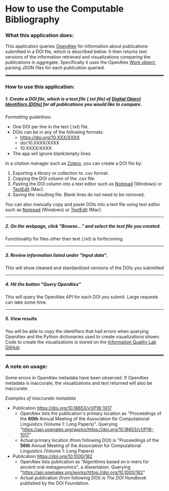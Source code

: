 # How to use the Computable Bibliography
### What this application does:
This application queries [OpenAlex](https://openalex.org/) for information about publications submitted in a DOI file, 
which is described below. It then returns text versions of the information retrieved and visualizations comparing the publications 
in aggregate. Specifically it uses the OpenAlex [Work object](https://docs.openalex.org/api-entities/works/work-object),
parsing JSON files for each publication queried.

<hr style="border:2px solid gray">

### How to use this application:

##### 1. Create a DOI file, which is a text file (.txt file) of [Digital Object Identifiers (DOIs)](https://en.wikipedia.org/wiki/Digital_object_identifier) for all publications you would like to compare.

*Formatting guidelines:*
  - One DOI per line in the text (.txt) file.
  - DOIs can be in any of the following formats:
    - https://doi.org/10.XXX/XXXX
    - doi:10.XXXX/XXXX
    - 10.XXXX/XXXX
  - The app will ignore blank/empty lines. 

In a citation manager such as [Zotero](https://www.zotero.org/), you can create a DOI file by:
1. Exporting a library or collection to .csv format.
2. Copying the DOI column of the .csv file.
3. Pasting the DOI column into a text editor such as [Notepad](https://apps.microsoft.com/detail/9msmlrh6lzf3?hl=en-us&gl=US) 
(Windows) or [TextEdit](https://support.apple.com/guide/textedit/welcome/mac) (Mac).
4. Saving the resulting file. Blank lines do not need to be removed.
  
You can also manually copy and paste DOIs into a text file using text editor such as [Notepad](https://apps.microsoft.com/detail/9msmlrh6lzf3?hl=en-us&gl=US) 
(Windows) or [TextEdit](https://support.apple.com/guide/textedit/welcome/mac) (Mac). 

---

##### 2. On the webpage, click "Browse..." and select the text file you created.
Functionality for files other than text (.txt) is forthcoming.

---

##### 3. Review information listed under "Input data". 
This will show cleaned and standardized versions of the DOIs you submitted

---

##### 4. Hit the button "Query OpenAlex"
This will query the OpenAlex API for each DOI you submit. Large requests can take some time.

---
  
##### 5. View results
You will be able to copy the identifiers that had errors when querying OpenAlex and the Python dictionaries used to create 
visualizations shown. Code to create the visualizations is stored on the [Information Quality Lab GitHub](https://github.com/infoqualitylab/ComputableBibliography-app)

<hr style="border:2px solid gray">

### A note on usage:
  Some errors in OpenAlex metadata have been observed. If OpenAlex metadata is inaccurate, the visualizations and text returned
  will also be inaccurate.

*Examples of inaccurate metadata*
 - Publication https://doi.org/10.18653/v1/P18-1017
    - OpenAlex lists the publication's primary location as "Proceedings of the **60th** Annual Meeting of the Association for Computational
    Linguistics (Volume 1: Long Papers)". Querying "https://api.openalex.org/works/https://doi.org/10.18653/v1/P18-1017"
    - Actual primary location (from following DOI) is "Proceedings of the **56th** Annual Meeting of the Association for
    Computational Linguistics (Volume 1: Long Papers) 
 - Publication https://doi.org/10.1000/182
    - OpenAlex lists publication as "Algorithms based on k-mers for ancient oral metagenomics", a dissertation. Querying
    "https://api.openalex.org/works/https://doi.org/10.1000/182"
    - Actual publication (from following DOI) is *The DOI Handbook* published by the DOI Foundation.